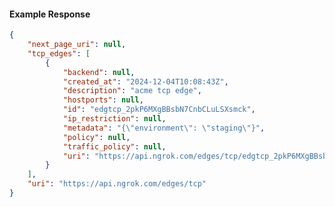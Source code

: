 <!-- Code generated for API Clients. DO NOT EDIT. -->

#### Example Response

```json
{
	"next_page_uri": null,
	"tcp_edges": [
		{
			"backend": null,
			"created_at": "2024-12-04T10:08:43Z",
			"description": "acme tcp edge",
			"hostports": null,
			"id": "edgtcp_2pkP6MXgBBsbN7CnbCLuLSXsmck",
			"ip_restriction": null,
			"metadata": "{\"environment\": \"staging\"}",
			"policy": null,
			"traffic_policy": null,
			"uri": "https://api.ngrok.com/edges/tcp/edgtcp_2pkP6MXgBBsbN7CnbCLuLSXsmck"
		}
	],
	"uri": "https://api.ngrok.com/edges/tcp"
}
```

